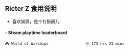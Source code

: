 ## Ricter Z 食用说明
- 喜欢猫猫，是个冇猫孤儿

<!-- steam-box start -->
#### - Steam playtime leaderboard
```text
🎮 World of Warships                 🕘 173 hrs 23 mins
```
<!-- Powered by https://github.com/YouEclipse/steam-box . -->
<!-- steam-box end -->
